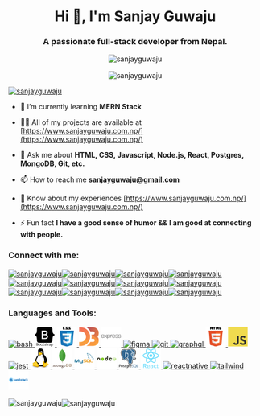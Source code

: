 <!-- Profile Header -->
<h1 align="center">Hi 👋, I'm Sanjay Guwaju</h1>
<h3 align="center">A passionate full-stack developer from Nepal.</h3>

<!-- Profile Views Counter -->
<p align="center"> 
    <img 
    src="https://komarev.com/ghpvc/?username=sanjayguwaju&label=Profile%20views&color=0e75b6&style=flat" 
    alt="sanjayguwaju"
    height="40"
    width="200"/> 
</p>

<p align="center">
    <img align="center" 
    src="https://github-readme-stats.vercel.app/api?username=sanjayguwaju&show_icons=true&locale=en" 
    alt="sanjayguwaju" />
</p>

<!-- Twitter Badge -->
<p align="left"> 
    <a href="https://twitter.com/sanjayguwaju" target="blank">
        <img src="https://img.shields.io/twitter/follow/sanjayguwaju?logo=twitter&style=for-the-badge" alt="sanjayguwaju" />
    </a> 
</p>

<!-- About Me and Skills -->
- 🌱 I’m currently learning **MERN Stack**

- 👨‍💻 All of my projects are available at [https://www.sanjayguwaju.com.np/](https://www.sanjayguwaju.com.np/)

- 💬 Ask me about **HTML, CSS, Javascript, Node.js, React, Postgres, MongoDB, Git, etc.**

- 📫 How to reach me **sanjayguwaju@gmail.com**

- 📄 Know about my experiences [https://www.sanjayguwaju.com.np/](https://www.sanjayguwaju.com.np/)

- ⚡ Fun fact **I have a good sense of humor && I am good at connecting with people.**

<!-- Connect with Me Section -->
<h3 align="left">Connect with me:</h3>
<p align="left">
<a 
    href="https://codepen.io/sanjayguwaju" 
    target="blank"><img align="center" 
    src="https://raw.githubusercontent.com/rahuldkjain/github-profile-readme-generator/master/src/images/icons/Social/codepen.svg" 
    alt="sanjayguwaju" 
    height="30" 
    width="40" 
/></a><a 
    href="https://dev.to/sanjayguwaju" 
    target="blank"><img align="center" 
    src="https://raw.githubusercontent.com/rahuldkjain/github-profile-readme-generator/master/src/images/icons/Social/devto.svg" 
    alt="sanjayguwaju" 
    height="30" 
    width="40" 
/></a><a 
    href="https://twitter.com/sanjayguwaju" 
    target="blank"><img align="center" 
    src="https://raw.githubusercontent.com/rahuldkjain/github-profile-readme-generator/master/src/images/icons/Social/twitter.svg" alt="sanjayguwaju" 
    height="30" 0
    width="40" 
/></a><a
    href="https://linkedin.com/in/sanjayguwaju"
    target="blank"><img align="center" 
    src="https://raw.githubusercontent.com/rahuldkjain/github-profile-readme-generator/master/src/images/icons/Social/linked-in-alt.svg" 
    alt="sanjayguwaju" 
    height="30" 
    width="40" 
/></a><a 
    href="https://stackoverflow.com/users/sanjayguwaju" 
    target="blank"><img align="center" 
    src="https://raw.githubusercontent.com/rahuldkjain/github-profile-readme-generator/master/src/images/icons/Social/stack-overflow.svg" 
    alt="sanjayguwaju" 
    height="30" 
    width="40" 
/></a><a 
    href="https://codesandbox.com/sanjayguwaju" 
    target="blank"><img align="center" 
    src="https://raw.githubusercontent.com/rahuldkjain/github-profile-readme-generator/master/src/images/icons/Social/codesandbox.svg" 
    alt="sanjayguwaju" 
    height="30" 
    width="40" 
/></a><a 
    href="https://fb.com/sanjayguwaju" 
    target="blank"><img align="center" 
    src="https://raw.githubusercontent.com/rahuldkjain/github-profile-readme-generator/master/src/images/icons/Social/facebook.svg" 
    alt="sanjayguwaju" 
    height="30" 
    width="40" 
/></a><a 
    href="https://instagram.com/sanjayguwaju" 
    target="blank"><img align="center" 
    src="https://raw.githubusercontent.com/rahuldkjain/github-profile-readme-generator/master/src/images/icons/Social/instagram.svg" 
    alt="sanjayguwaju" 
    height="30" 
    width="40" 
/></a><a 
    href="https://medium.com/sanjayguwaju" 
    target="blank"><img align="center" 
    src="https://raw.githubusercontent.com/rahuldkjain/github-profile-readme-generator/master/src/images/icons/Social/medium.svg" 
    alt="sanjayguwaju" 
    height="30" 
    width="40" 
/></a><a 
    href="https://www.youtube.com/c/sanjayguwaju" 
    target="blank"><img align="center" 
    src="https://raw.githubusercontent.com/rahuldkjain/github-profile-readme-generator/master/src/images/icons/Social/youtube.svg" alt="sanjayguwaju" 
    height="30" 
    width="40" 
/></a><a 
    href="https://www.hackerearth.com/sanjayguwaju" 
    target="blank"><img align="center" 
    src="https://raw.githubusercontent.com/rahuldkjain/github-profile-readme-generator/master/src/images/icons/Social/hackerearth.svg" 
    alt="sanjayguwaju" 
    height="30" 
    width="40" 
/></a><a 
    href="https://discord.gg/sanjayguwaju" 
    target="blank"><img align="center" 
    src="https://raw.githubusercontent.com/rahuldkjain/github-profile-readme-generator/master/src/images/icons/Social/discord.svg" 
    alt="sanjayguwaju" 
    height="30" 
    width="40" 
/></a>
</p>

<!-- Languages and Tools Section -->
<h3 align="left">Languages and Tools:</h3>

<p align="left">
    <a 
        href="https://www.gnu.org/software/bash/" 
        target="_blank" rel="noreferrer">
        <img 
            src="https://www.vectorlogo.zone/logos/gnu_bash/gnu_bash-icon.svg" 
            alt="bash" 
            width="40" 
            height="40"/>
    </a><a 
        href="https://getbootstrap.com" 
        target="_blank" 
        rel="noreferrer">
        <img 
            src="https://raw.githubusercontent.com/devicons/devicon/master/icons/bootstrap/bootstrap-plain-wordmark.svg" alt="bootstrap" 
            width="40" 
            height="40"/>
    </a><a 
        href="https://www.w3schools.com/css/" 
        target="_blank" 
        rel="noreferrer">
        <img 
            src="https://raw.githubusercontent.com/devicons/devicon/master/icons/css3/css3-original-wordmark.svg" 
            alt="css3" 
            width="40" 
            height="40"/>
    </a><a 
        href="https://d3js.org/" 
        target="_blank" 
        rel="noreferrer">
        <img 
            src="https://raw.githubusercontent.com/devicons/devicon/master/icons/d3js/d3js-original.svg" 
            alt="d3js" 
            width="40" 
            height="40"/>
    </a><a 
        href="https://expressjs.com" 
        target="_blank" 
        rel="noreferrer">
        <img 
        src="https://raw.githubusercontent.com/devicons/devicon/master/icons/express/express-original-wordmark.svg" alt="express" 
        width="40" 
        height="40"/>
    </a><a 
        href="https://www.figma.com/" 
        target="_blank" 
        rel="noreferrer">
        <img 
            src="https://www.vectorlogo.zone/logos/figma/figma-icon.svg" 
            alt="figma" 
            width="40" 
            height="40"/>
    </a><a 
        href="https://git-scm.com/" 
        target="_blank" 
        rel="noreferrer">
        <img 
            src="https://www.vectorlogo.zone/logos/git-scm/git-scm-icon.svg" 
            alt="git" 
            width="40" 
            height="40"
        />
    </a><a 
        href="https://graphql.org" 
        target="_blank" 
        rel="noreferrer">
        <img 
            src="https://www.vectorlogo.zone/logos/graphql/graphql-icon.svg" 
            alt="graphql" width="40" height="40"/>
    </a><a 
        href="https://www.w3.org/html/" 
        target="_blank" 
        rel="noreferrer">
        <img 
            src="https://raw.githubusercontent.com/devicons/devicon/master/icons/html5/html5-original-wordmark.svg" alt="html5" 
            width="40" 
            height="40"/>
    </a><a 
        href="https://developer.mozilla.org/en-US/docs/Web/JavaScript" 
        target="_blank" 
        rel="noreferrer">
        <img 
            src="https://raw.githubusercontent.com/devicons/devicon/master/icons/javascript/javascript-original.svg" alt="javascript" 
            width="40" 
            height="40"/>
    </a><a 
        href="https://jestjs.io" 
        target="_blank" 
        rel="noreferrer">
        <img 
            src="https://www.vectorlogo.zone/logos/jestjsio/jestjsio-icon.svg" 
            alt="jest" 
            width="40" 
            height="40"/>
    </a><a 
        href="https://www.linux.org/" 
        target="_blank" 
        rel="noreferrer">
        <img 
            src="https://raw.githubusercontent.com/devicons/devicon/master/icons/linux/linux-original.svg" 
            alt="linux" 
            width="40" 
            height="40"/>
    </a><a 
        href="https://www.mongodb.com/" 
        target="_blank" 
        rel="noreferrer">
        <img 
            src="https://raw.githubusercontent.com/devicons/devicon/master/icons/mongodb/mongodb-original-wordmark.svg" alt="mongodb" 
            width="40" 
            height="40"/>
    </a><a 
        href="https://www.mysql.com/" 
        target="_blank" 
        rel="noreferrer">
        <img 
            src="https://raw.githubusercontent.com/devicons/devicon/master/icons/mysql/mysql-original-wordmark.svg" alt="mysql" 
            width="40" 
            height="40"/>
    </a><a 
        href="https://nodejs.org" 
        target="_blank" 
        rel="noreferrer">
        <img 
            src="https://raw.githubusercontent.com/devicons/devicon/master/icons/nodejs/nodejs-original-wordmark.svg" alt="nodejs" 
            width="40" 
            height="40"/>
    </a><a 
        href="https://www.postgresql.org" 
        target="_blank" 
        rel="noreferrer">
        <img 
            src="https://raw.githubusercontent.com/devicons/devicon/master/icons/postgresql/postgresql-original-wordmark.svg" alt="postgresql" 
            width="40" 
            height="40"/>
    </a><a 
        href="https://reactjs.org/" 
        target="_blank" 
        rel="noreferrer">
        <img 
            src="https://raw.githubusercontent.com/devicons/devicon/master/icons/react/react-original-wordmark.svg" alt="react" 
            width="40" 
            height="40"/>
    </a><a 
        href="https://reactnative.dev/" 
        target="_blank" 
        rel="noreferrer">
        <img 
            src="https://reactnative.dev/img/header_logo.svg" 
            alt="reactnative" 
            width="40" 
            height="40"/>
    </a><a 
        href="https://tailwindcss.com/" 
        target="_blank" 
        rel="noreferrer">
        <img 
            src="https://www.vectorlogo.zone/logos/tailwindcss/tailwindcss-icon.svg" 
            alt="tailwind" 
            width="40" 
            height="40"/>
    </a><a 
        href="https://webpack.js.org" 
        target="_blank" 
        rel="noreferrer">
        <img 
            src="https://raw.githubusercontent.com/devicons/devicon/d00d0969292a6569d45b06d3f350f463a0107b0d/icons/webpack/webpack-original-wordmark.svg" 
            alt="webpack" 
            width="40" 
            height="40"/>
    </a>
</p>

<!-- GitHub Stats and Contributions -->
<p>
    <img align="left" 
    src="https://github-readme-stats.vercel.app/api/top-langs?username=sanjayguwaju&show_icons=true&locale=en&layout=compact" alt="sanjayguwaju" />
</p>

<p>
    <img align="center" 
    src="https://github-readme-streak-stats.herokuapp.com/?user=sanjayguwaju&" 
    alt="sanjayguwaju" />
</p>

